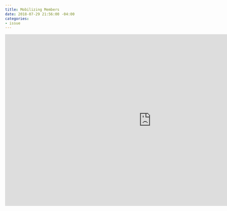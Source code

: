 ```yaml
---
title: Mobilizing Members
date: 2018-07-29 21:56:00 -04:00
categories:
- issue
---
```


<iframe src="https://onedrive.live.com/embed?cid=D21D2B1E88683B0A&amp;resid=D21D2B1E88683B0A%21127&amp;authkey=AB2JplbwiATylJY&amp;em=2&amp;wdAr=1.7777777777777777" width='962px' height='565px' frameborder='0'>This is an embedded <a target='_blank' href='https://office.com'>Microsoft Office</a> presentation, powered by <a target='_blank' href='https://office.com/webapps'>Office Online</a>.</iframe>